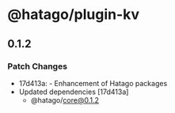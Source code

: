 # @hatago/plugin-kv

## 0.1.2

### Patch Changes

- 17d413a: - Enhancement of Hatago packages
- Updated dependencies [17d413a]
  - @hatago/core@0.1.2

